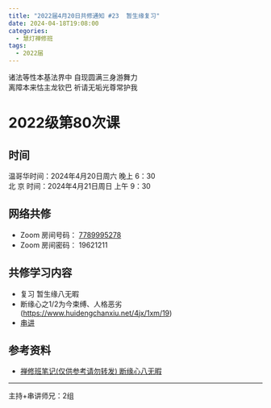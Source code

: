 ```yaml
---
title: "2022届4月20日共修通知 #23  暂生缘复习"
date: 2024-04-18T19:08:00
categories:
  - 慧灯禅修班
tags:
  - 2022届
---
```

诸法等性本基法界中 自现圆满三身游舞力\
离障本来怙主龙钦巴 祈请无垢光尊常护我

# 2022级第80次课

## 时间

温哥华时间：2024年4月20日周六 晚上 6：30\
北  京 时间：2024年4月21日周日 上午 9：30

## 网络共修

* Zoom 房间号码： [7789995278](https://us02web.zoom.us/j/7789995278?pwd=VjZmbWJFY2k2K0E5RVB2cTNIQmhqUT09)
* Zoom 房间密码： 19621211

## 共修学习内容

* 复习 暂生缘八无暇
* 断缘心之1/2为今束缚、人格恶劣(https://www.huidengchanxiu.net/4jx/1xm/19)
* [串讲](https://box.hdcxb.net/%E5%85%B6%E4%BB%96%E8%B5%84%E6%96%99/f/2022%E5%B1%8A)


## 参考资料

* [禅修班笔记(仅供参考请勿转发) 断缘心八无暇](https://bj.cxb123.cc/1xm/4-duan-yuan-xin/)

- - -


主持+串讲师兄：2组
